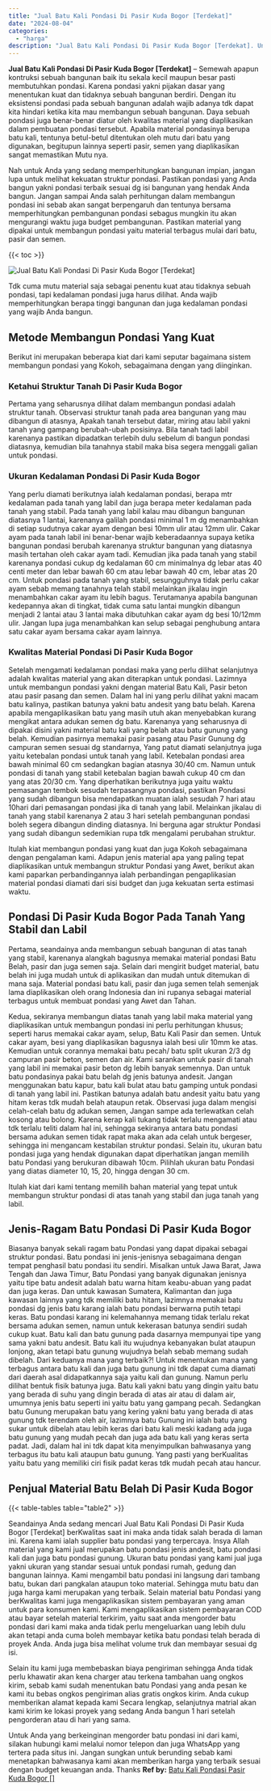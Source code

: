 ```yaml
---
title: "Jual Batu Kali Pondasi Di Pasir Kuda Bogor [Terdekat]"
date: "2024-08-04"
categories: 
  - "harga"
description: "Jual Batu Kali Pondasi Di Pasir Kuda Bogor [Terdekat]. Untuk Anda yang berkeinginan mengorder batu pondasi ini dari kami, silakan hubungi kami melalui nomor..."
---
```


**Jual Batu Kali Pondasi Di Pasir Kuda Bogor \[Terdekat\]** – Semewah apapun kontruksi sebuah bangunan baik itu sekala kecil maupun besar pasti membutuhkan pondasi. Karena pondasi yakni pijakan dasar yang menentukan kuat dan tidaknya sebuah bangunan berdiri. Dengan itu eksistensi pondasi pada sebuah bangunan adalah wajib adanya tdk dapat kita hindari ketika kita mau membangun sebuah bangunan. Daya sebuah pondasi juga benar-benar diatur oleh kwalitas material yang diaplikasikan dalam pembuatan pondasi tersebut. Apabila material pondasinya berupa batu kali, tentunya betul-betul ditentukan oleh mutu dari batu yang digunakan, begitupun lainnya seperti pasir, semen yang diaplikasikan sangat memastikan Mutu nya.

Nah untuk Anda yang sedang memperhitungkan bangunan impian, jangan lupa untuk melihat kekuatan struktur pondasi. Pastikan pondasi yang Anda bangun yakni pondasi terbaik sesuai dg isi bangunan yang hendak Anda bangun. Jangan sampai Anda salah perhitungan dalam membangun pondasi ini sebab akan sangat berpengaruh dan tentunya bersama memperhitungkan pembangunan pondasi sebagus mungkin itu akan mengurangi waktu juga budget pembangunan. Pastikan material yang dipakai untuk membangun pondasi yaitu material terbagus mulai dari batu, pasir dan semen.

{{< toc >}}

![Jual Batu Kali Pondasi Di Pasir Kuda Bogor [Terdekat]](/images/jual-batu-kali-12.png)

Tdk cuma mutu material saja sebagai penentu kuat atau tidaknya sebuah pondasi, tapi kedalaman pondasi juga harus dilihat. Anda wajib memperhitungkan berapa tinggi bangunan dan juga kedalaman pondasi yang wajib Anda bangun.

## Metode Membangun Pondasi Yang Kuat

Berikut ini merupakan beberapa kiat dari kami seputar bagaimana sistem membangun pondasi yang Kokoh, sebagaimana dengan yang diinginkan.

### Ketahui Struktur Tanah Di Pasir Kuda Bogor

Pertama yang seharusnya dilihat dalam membangun pondasi adalah struktur tanah. Observasi struktur tanah pada area bangunan yang mau dibangun di atasnya, Apakah tanah tersebut datar, miring atau labil yakni tanah yang gampang berubah-ubah posisinya. Bila tanah tadi labil karenanya pastikan dipadatkan terlebih dulu sebelum di bangun pondasi diatasnya, kemudian bila tanahnya stabil maka bisa segera menggali galian untuk pondasi.

### Ukuran Kedalaman Pondasi Di Pasir Kuda Bogor

Yang perlu diamati berikutnya ialah kedalaman pondasi, berapa mtr kedalaman pada tanah yang labil dan juga berapa meter kedalaman pada tanah yang stabil. Pada tanah yang labil kalau mau dibangun bangunan diatasnya 1 lantai, karenanya galilah pondasi minimal 1 m dg menambahkan di setiap sudutnya cakar ayam dengan besi 10mm ulir atau 12mm ulir. Cakar ayam pada tanah labil ini benar-benar wajib keberadaannya supaya ketika bangunan pondasi berubah karenanya struktur bangunan yang diatasnya masih tertahan oleh cakar ayam tadi. Kemudian jika pada tanah yang stabil karenanya pondasi cukup dg kedalaman 60 cm minimalnya dg lebar atas 40 centi meter dan lebar bawah 60 cm atau lebar bawah 40 cm, lebar atas 20 cm. Untuk pondasi pada tanah yang stabil, sesungguhnya tidak perlu cakar ayam sebab memang tanahnya telah stabil melainkan jikalau ingin menambahkan cakar ayam itu lebih bagus. Terutamanya apabila bangunan kedepannya akan di tingkat, tidak cuma satu lantai mungkin dibangun menjadi 2 lantai atau 3 lantai maka dibutuhkan cakar ayam dg besi 10/12mm ulir. Jangan lupa juga menambahkan kan selup sebagai penghubung antara satu cakar ayam bersama cakar ayam lainnya.

### Kwalitas Material Pondasi Di Pasir Kuda Bogor

Setelah mengamati kedalaman pondasi maka yang perlu dilihat selanjutnya adalah kwalitas material yang akan diterapkan untuk pondasi. Lazimnya untuk membangun pondasi yakni dengan material Batu Kali, Pasir beton atau pasir pasang dan semen. Dalam hal ini yang perlu dilihat yakni macam batu kalinya, pastikan batunya yakni batu andesit yang batu belah. Karena apabila mengaplikasikan batu yang masih utuh akan menyebabkan kurang mengikat antara adukan semen dg batu. Karenanya yang seharusnya di dipakai disini yakni material batu kali yang belah atau batu gunung yang belah. Kemudian pasirnya memakai pasir pasang atau Pasir Gunung dg campuran semen sesuai dg standarnya, Yang patut diamati selanjutnya juga yaitu ketebalan pondasi untuk tanah yang labil. Ketebalan pondasi area bawah minimal 60 cm sedangkan bagian atasnya 30/40 cm. Namun untuk pondasi di tanah yang stabil ketebalan bagian bawah cukup 40 cm dan yang atas 20/30 cm. Yang diperhatikan berikutnya juga yaitu waktu pemasangan tembok sesudah terpasangnya pondasi, pastikan Pondasi yang sudah dibangun bisa mendapatkan muatan ialah sesudah 7 hari atau 10hari dari pemasangan pondasi jika di tanah yang labil. Melainkan jikalau di tanah yang stabil karenanya 2 atau 3 hari setelah pembangunan pondasi boleh segera dibangun dinding diatasnya. Ini berguna agar struktur Pondasi yang sudah dibangun sedemikian rupa tdk mengalami perubahan struktur.

Itulah kiat membangun pondasi yang kuat dan juga Kokoh sebagaimana dengan pengalaman kami. Adapun jenis material apa yang paling tepat diaplikasikan untuk membangun struktur Pondasi yang Awet, berikut akan kami paparkan perbandingannya ialah perbandingan pengaplikasian material pondasi diamati dari sisi budget dan juga kekuatan serta estimasi waktu.

## Pondasi Di Pasir Kuda Bogor Pada Tanah Yang Stabil dan Labil

Pertama, seandainya anda membangun sebuah bangunan di atas tanah yang stabil, karenanya alangkah bagusnya memakai material pondasi Batu Belah, pasir dan juga semen saja. Selain dari mengirit budget material, batu belah ini juga mudah untuk di aplikasikan dan mudah untuk ditemukan di mana saja. Material pondasi batu kali, pasir dan juga semen telah semenjak lama diaplikasikan oleh orang Indonesia dan ini rupanya sebagai material terbagus untuk membuat pondasi yang Awet dan Tahan.

Kedua, sekiranya membangun diatas tanah yang labil maka material yang diaplikasikan untuk membangun pondasi ini perlu perhitungan khusus; seperti harus memakai cakar ayam, selup, Batu Kali Pasir dan semen. Untuk cakar ayam, besi yang diaplikasikan bagusnya ialah besi ulir 10mm ke atas. Kemudian untuk corannya memakai batu pecah/ batu split ukuran 2/3 dg campuran pasir beton, semen dan air. Kami sarankan untuk pasir di tanah yang labil ini memakai pasir beton dg lebih banyak semennya. Dan untuk batu pondasinya pakai batu belah dg jenis batunya andesit. Jangan menggunakan batu kapur, batu kali bulat atau batu gamping untuk pondasi di tanah yang labil ini. Pastikan batunya adalah batu andesit yaitu batu yang hitam keras tdk mudah belah ataupun retak. Observasi juga dalam mengisi celah-celah batu dg adukan semen, Jangan sampe ada terlewatkan celah kosong atau bolong. Karena kerap kali tukang tidak terlalu mengamati atau tdk terlalu teliti dalam hal ini, sehingga sekiranya antara batu pondasi bersama adukan semen tidak rapat maka akan ada celah untuk bergeser, sehingga ini mengancam kestabilan struktur pondasi. Selain itu, ukuran batu pondasi juga yang hendak digunakan dapat diperhatikan jangan memilih batu Pondasi yang berukuran dibawah 10cm. Pilihlah ukuran batu Pondasi yang diatas diameter 10, 15, 20, hingga dengan 30 cm.

Itulah kiat dari kami tentang memilih bahan material yang tepat untuk membangun struktur pondasi di atas tanah yang stabil dan juga tanah yang labil.

## Jenis-Ragam Batu Pondasi Di Pasir Kuda Bogor

Biasanya banyak sekali ragam batu Pondasi yang dapat dipakai sebagai struktur pondasi. Batu pondasi ini jenis-jenisnya sebagaimana dengan tempat penghasil batu pondasi itu sendiri. Misalkan untuk Jawa Barat, Jawa Tengah dan Jawa Timur, Batu Pondasi yang banyak digunakan jenisnya yaitu tipe batu andesit adalah batu warna hitam keabu-abuan yang padat dan juga keras. Dan untuk kawasan Sumatera, Kalimantan dan juga kawasan lainnya yang tdk memiliki batu hitam, lazimnya memakai batu pondasi dg jenis batu karang ialah batu pondasi berwarna putih tetapi keras. Batu pondasi karang ini kelemahannya memang tidak terlalu rekat bersama adukan semen, namun untuk kekerasan batunya sendiri sudah cukup kuat. Batu kali dan batu gunung pada dasarnya mempunyai tipe yang sama yakni batu andesit. Batu kali itu wujudnya kebanyakan bulat ataupun lonjong, akan tetapi batu gunung wujudnya belah sebab memang sudah dibelah. Dari keduanya mana yang terbaik?! Untuk menentukan mana yang terbagus antara batu kali dan juga batu gunung ini tdk dapat cuma diamati dari daerah asal didapatkannya saja yaitu kali dan gunung. Namun perlu dilihat bentuk fisik batunya juga. Batu kali yakni batu yang dingin yaitu batu yang berada di suhu yang dingin berada di atas air atau di dalam air, umumnya jenis batu seperti ini yaitu batu yang gampang pecah. Sedangkan batu Gunung merupakan batu yang kering yakni batu yang berada di atas gunung tdk terendam oleh air, lazimnya batu Gunung ini ialah batu yang sukar untuk dibelah atau lebih keras dari batu kali meski kadang ada juga batu gunung yang mudah pecah dan juga ada batu kali yang keras serta padat. Jadi, dalam hal ini tdk dapat kita menyimpulkan bahwasanya yang terbagus itu batu kali ataupun batu gunung. Yang pasti yang berKualitas yaitu batu yang memiliki ciri fisik padat keras tdk mudah pecah atau hancur.

## Penjual Material Batu Belah Di Pasir Kuda Bogor

{{< table-tables table="table2" >}}

Seandainya Anda sedang mencari Jual Batu Kali Pondasi Di Pasir Kuda Bogor \[Terdekat\] berKwalitas saat ini maka anda tidak salah berada di laman ini. Karena kami ialah supplier batu pondasi yang terpercaya. Insya Allah material yang kami jual merupakan batu pondasi jenis andesit, batu pondasi kali dan juga batu pondasi gunung. Ukuran batu pondasi yang kami jual juga yakni ukuran yang standar sesuai untuk pondasi rumah, gedung dan bangunan lainnya. Kami mengambil batu pondasi ini langsung dari tambang batu, bukan dari pangkalan ataupun toko material. Sehingga mutu batu dan juga harga kami merupakan yang terbaik. Selain material batu Pondasi yang berKwalitas kami juga mengaplikasikan sistem pembayaran yang aman untuk para konsumen kami. Kami mengaplikasikan sistem pembayaran COD atau bayar setelah material terkirim, yaitu saat anda mengorder batu pondasi dari kami maka anda tidak perlu mengeluarkan uang lebih dulu akan tetapi anda cuma boleh membayar ketika batu pondasi telah berada di proyek Anda. Anda juga bisa melihat volume truk dan membayar sesuai dg isi.

Selain itu kami juga membebaskan biaya pengiriman sehingga Anda tidak perlu khawatir akan kena charger atau terkena tambahan uang ongkos kirim, sebab kami sudah menentukan batu Pondasi yang anda pesan ke kami itu bebas ongkos pengiriman alias gratis ongkos kirim. Anda cukup memberikan alamat kepada kami Secara lengkap, selanjutnya matrial akan kami kirim ke lokasi proyek yang sedang Anda bangun 1 hari setelah pengorderan atau di hari yang sama.

Untuk Anda yang berkeinginan mengorder batu pondasi ini dari kami, silakan hubungi kami melalui nomor telepon dan juga WhatsApp yang tertera pada situs ini. Jangan sungkan untuk berunding sebab kami menetapkan bahwasanya kami akan memberikan harga yang terbaik sesuai dengan budget keuangan anda. Thanks
**Ref by:** [Batu Kali Pondasi Pasir Kuda Bogor []](https://id.wikipedia.org/wiki/Batu)
